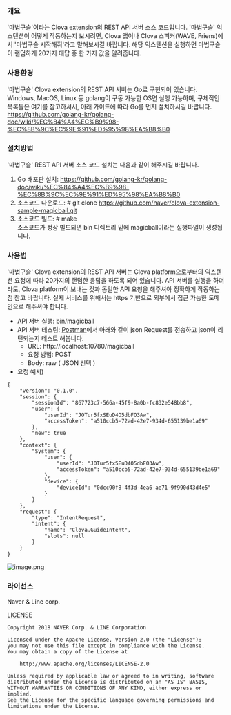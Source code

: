 ### 개요 
'마법구슬'이라는 Clova extension의 REST API 서버 소스 코드입니다. '마법구슬' 익스텐션이 어떻게 작동하는지 보시려면, Clova 앱이나 Clova 스피커(WAVE, Friens)에서 '마법구슬 시작해줘'라고 말해보시길 바랍니다. 해당 익스텐션을 실행하면 마법구슬이 랜덤하게 20가지 대답 중 한 가지 값을 알려줍니다. 

### 사용환경
'마법구슬' Clova extension의 REST API 서버는 Go로 구현되어 있습니다.  Windows, MacOS, Linux 등 golang이 구동 가능한 OS면 실행 가능하며, 구체적인 목록들은 여기를 참고하셔서, 아래 가이드에 따라 Go를 먼저 설치하시길 바랍니다. https://github.com/golang-kr/golang-doc/wiki/%EC%84%A4%EC%B9%98-%EC%8B%9C%EC%9E%91%ED%95%98%EA%B8%B0 

### 설치방법
'마법구슬' REST API 서버 소스 코드 설치는 다음과 같이 해주시길 바랍니다.
1) Go 배포판 설치: https://github.com/golang-kr/golang-doc/wiki/%EC%84%A4%EC%B9%98-%EC%8B%9C%EC%9E%91%ED%95%98%EA%B8%B0 
2) 소스코드 다운로드:  # git clone https://github.com/naver/clova-extension-sample-magicball.git 
3) 소스코드 빌드: # make  
소스코드가 정상 빌드되면 bin 디렉토리 밑에 magicball이라는 실행파일이 생성됩니다. 

### 사용법 
'마법구슬' Clova extension의 REST API 서버는 Clova platform으로부터의 익스텐션 요청에 따라 20가지의 랜덤한 응답을 하도록 되어 있습니다. API 서버를 실행을 하더라도, Clova platform이 보내는 것과 동일한 API 요청을 해주셔야 정확하게 작동하는 점 참고 바랍니다. 실제 서비스를 위해서는 https 기반으로 외부에서 접근 가능한 도메인으로 해주셔야 합니다.
- API 서버 실행: bin/magicball 
- API 서버 테스팅: [Postman](https://www.getpostman.com/apps)에서 아래와 같이 json Request를 전송하고 json이 리턴되는지 테스트 해봅니다.
	- URL: http://localhost:10780/magicball 
	- 요청 방법: POST 
	- Body: raw ( JSON 선택 ) 
- 요청 예시)
```
{
    "version": "0.1.0",
    "session": {
        "sessionId": "867723c7-566a-45f9-8a0b-fc832e548bb8",
        "user": {
            "userId": "JOTur5fxSEuD4O5dbFO3Aw",
            "accessToken": "a510ccb5-72ad-42e7-934d-655139be1a69"
        },
        "new": true
    },
    "context": {
        "System": {
            "user": {
                "userId": "JOTur5fxSEuD4O5dbFO3Aw",
                "accessToken": "a510ccb5-72ad-42e7-934d-655139be1a69"
            },
            "device": {
                "deviceId": "0dcc90f8-4f3d-4ea6-ae71-9f990d43d4e5"
            }
        }
    },
    "request": {
        "type": "IntentRequest",
        "intent": {
            "name": "Clova.GuideIntent",
            "slots": null
        }
    }
}
```

![image.png](http://static.naver.net/clova/service/native_extensions/example/magicball.png)

### 라이선스
Naver & Line corp.

[LICENSE](https://github.com/naver/clova-extension-sample-magicball/blob/github-public/LICENSE)

```
Copyright 2018 NAVER Corp. & LINE Corporation

Licensed under the Apache License, Version 2.0 (the "License");
you may not use this file except in compliance with the License.
You may obtain a copy of the License at

    http://www.apache.org/licenses/LICENSE-2.0

Unless required by applicable law or agreed to in writing, software
distributed under the License is distributed on an "AS IS" BASIS,
WITHOUT WARRANTIES OR CONDITIONS OF ANY KIND, either express or implied.
See the License for the specific language governing permissions and
limitations under the License.
```


